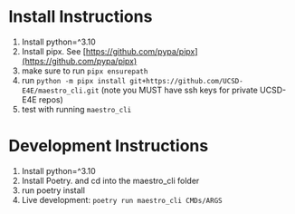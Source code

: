 # Install Instructions

1) Install python=^3.10
2) Install pipx. See [https://github.com/pypa/pipx](https://github.com/pypa/pipx)
3) make sure to run `pipx ensurepath`
4) run `python -m pipx install git+https://github.com/UCSD-E4E/maestro_cli.git` (note you MUST have ssh keys for private UCSD-E4E repos)
5) test with running `maestro_cli`   


# Development Instructions
1) Install python=^3.10
2) Install Poetry. and cd into the maestro_cli folder
3) run poetry install
4) Live development:  `poetry run maestro_cli CMDs/ARGS`
